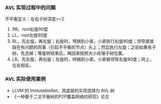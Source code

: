 
### AVL 实现过程中的问题

不平衡定义：左右子树深度>=2

1. RR，root右旋90度
2. LL，root左旋90度
3. RL，先右旋，再左旋；右旋时，甩锅到小弟，小弟执行右旋90度；领导直接踩在有问题的同事（引起不平衡的节点）头上；然后执行左旋；之前如果有子树，先去掉；等旋转结束后，再回来按照大小处理子树位置。
4. LR，先左旋，再右旋；左旋时，帅锅到小弟，小弟替领导左旋90度；同上，左右相反。

### AVL 实际使用案例

 * LLVM 的 ImmutableSet，其底层的实现选择为 AVL 树
 * 《一种基于二叉平衡树的P2P覆盖网络的研究》论文
